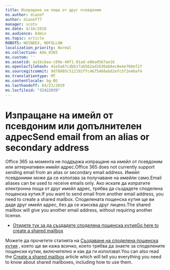 ```yaml
---
title: Изпращане на поща от друг псевдоним
ms.author: dianef
author: dianef77
manager: scotv
ms.date: 4/16/2018
ms.audience: Admin
ms.topic: article
ROBOTS: NOINDEX, NOFOLLOW
localization_priority: Normal
ms.collection: Adm_O365
ms.custom: ''
ms.assetid: aa1bcbea-c09e-40f1-81ad-e86ad567ae16
ms.openlocfilehash: 41e5a67cdbb17ab562ad2830ab0ac0e4e708ef27
ms.sourcegitcommit: 9d78905c512192ffc4675468abd2efc5f2e4baf4
ms.translationtype: MT
ms.contentlocale: bg-BG
ms.lasthandoff: 04/23/2019
ms.locfileid: "32422039"
---
```

# <a name="send-email-from-an-alias-or-secondary-address"></a><span data-ttu-id="bb39b-102">Изпращане на имейл от псевдоним или допълнителен адрес</span><span class="sxs-lookup"><span data-stu-id="bb39b-102">Send email from an alias or secondary address</span></span>

<span data-ttu-id="bb39b-103">Office 365 за момента не поддържа изпращане на имейл от псевдоним или алтернативен имейл адрес.</span><span class="sxs-lookup"><span data-stu-id="bb39b-103">Office 365 does not currently support sending email from an alias or secondary email address.</span></span> <span data-ttu-id="bb39b-104">Имейл псевдоними може да се използва за получаване на имейли само.</span><span class="sxs-lookup"><span data-stu-id="bb39b-104">Email aliases can be used to receive emails only.</span></span> <span data-ttu-id="bb39b-105">Ако искате да изпратите електронна поща от друг имейл адрес, трябва да създадете споделена пощенска кутия.</span><span class="sxs-lookup"><span data-stu-id="bb39b-105">If you want to send email from another email address, you need to create a shared mailbox.</span></span> <span data-ttu-id="bb39b-106">Споделената пощенска кутия ще ви даде друг имейл адрес, без да се изисква друг лиценз.</span><span class="sxs-lookup"><span data-stu-id="bb39b-106">The shared mailbox will give you another email address, without requiring another license.</span></span> 
  
- [<span data-ttu-id="bb39b-107">Отидете тук за да създадете споделена пощенска кутия</span><span class="sxs-lookup"><span data-stu-id="bb39b-107">Go here to create a shared mailbox</span></span>](https://portal.office.com/AdminPortal/Home#/AssistedGuide/addemailoptions)
    
<span data-ttu-id="bb39b-108">Можете да прочетете статията на [Създаване на споделена пощенска кутия](https://support.office.com/article/871a246d-3acd-4bba-948e-5de8be0544c9) , което ще ви кажа всичко, което трябва да знаете за споделените пощенски кутии, включително и как да ги използват.</span><span class="sxs-lookup"><span data-stu-id="bb39b-108">You can also read the [Create a shared mailbox](https://support.office.com/article/871a246d-3acd-4bba-948e-5de8be0544c9) article which will tell you everything you need to know about shared mailboxes, including how to use them.</span></span> 
  

